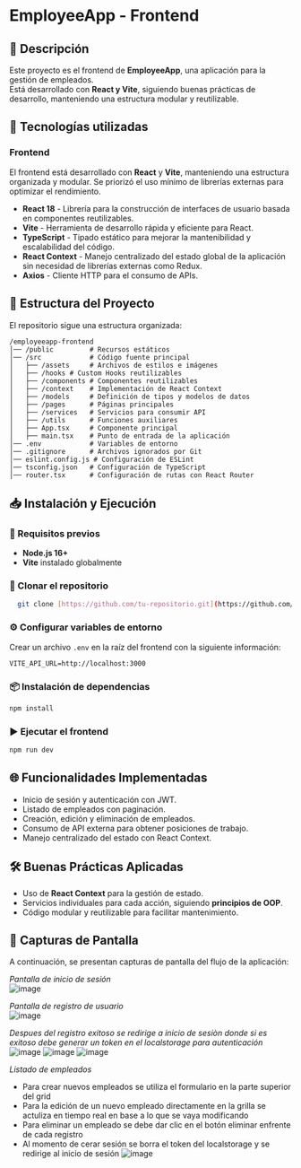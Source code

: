 # EmployeeApp - Frontend

## 📌 Descripción  
Este proyecto es el frontend de **EmployeeApp**, una aplicación para la gestión de empleados.  
Está desarrollado con **React y Vite**, siguiendo buenas prácticas de desarrollo, manteniendo una estructura modular y reutilizable.  

## 🚀 Tecnologías utilizadas  

### Frontend  
El frontend está desarrollado con **React** y **Vite**, manteniendo una estructura organizada y modular. Se priorizó el uso mínimo de librerías externas para optimizar el rendimiento.  

- **React 18** - Librería para la construcción de interfaces de usuario basada en componentes reutilizables.  
- **Vite** - Herramienta de desarrollo rápida y eficiente para React.  
- **TypeScript** - Tipado estático para mejorar la mantenibilidad y escalabilidad del código.  
- **React Context** - Manejo centralizado del estado global de la aplicación sin necesidad de librerías externas como Redux.  
- **Axios** - Cliente HTTP para el consumo de APIs.  

## 📂 Estructura del Proyecto  
El repositorio sigue una estructura organizada:  
```
/employeeapp-frontend
│── /public         # Recursos estáticos 
│── /src            # Código fuente principal
│   ├── /assets     # Archivos de estilos e imágenes
│   ├── /hooks # Custom Hooks reutilizables 
│   ├── /components # Componentes reutilizables
│   ├── /context    # Implementación de React Context
│   ├── /models     # Definición de tipos y modelos de datos
│   ├── /pages      # Páginas principales
│   ├── /services   # Servicios para consumir API
│   ├── /utils      # Funciones auxiliares
│   ├── App.tsx     # Componente principal
│   ├── main.tsx    # Punto de entrada de la aplicación
│── .env            # Variables de entorno
│── .gitignore      # Archivos ignorados por Git
│── eslint.config.js # Configuración de ESLint
│── tsconfig.json   # Configuración de TypeScript
│── router.tsx      # Configuración de rutas con React Router 
```

## 📥 Instalación y Ejecución  

### 🔧 Requisitos previos  
- **Node.js 16+**  
- **Vite** instalado globalmente 

### 📌 Clonar el repositorio  
```sh
  git clone [https://github.com/tu-repositorio.git](https://github.com/AndrewBabativa/EmployeeManager.git)
```

### ⚙️ Configurar variables de entorno  
Crear un archivo `.env` en la raíz del frontend con la siguiente información:  
```env
VITE_API_URL=http://localhost:3000
```

### 📦 Instalación de dependencias  
```sh
npm install
```

### ▶️ Ejecutar el frontend  
```sh
npm run dev
```

## 🌐 Funcionalidades Implementadas  
- Inicio de sesión y autenticación con JWT.  
- Listado de empleados con paginación.  
- Creación, edición y eliminación de empleados.  
- Consumo de API externa para obtener posiciones de trabajo.  
- Manejo centralizado del estado con React Context.  

## 🛠 Buenas Prácticas Aplicadas  
- Uso de **React Context** para la gestión de estado.  
- Servicios individuales para cada acción, siguiendo **principios de OOP**.    
- Código modular y reutilizable para facilitar mantenimiento.  

## 📸 Capturas de Pantalla  
A continuación, se presentan capturas de pantalla del flujo de la aplicación:  

*Pantalla de inicio de sesión*  
![image](https://github.com/user-attachments/assets/a29acbe9-44a3-45c5-b0ed-71867a98c87e)

*Pantalla de registro de usuario*  
![image](https://github.com/user-attachments/assets/a76c0b7b-d04c-4938-8437-0d40852709b8)

*Despues del registro exitoso se redirige a inicio de sesiòn donde si es exitoso debe generar un token en el localstorage para autenticación*  
![image](https://github.com/user-attachments/assets/a647f02e-2190-416e-a7ec-694dd952f2a3)
![image](https://github.com/user-attachments/assets/400f544b-a7c7-4cd0-a1ac-be8c0322c32a)
![image](https://github.com/user-attachments/assets/e1a0c234-64e6-44bd-bc13-b294191c6609)

*Listado de empleados*  
- Para crear nuevos empleados se utiliza el formulario en la parte superior del grid
- Para la edición de un nuevo empleado directamente en la grilla se actuliza en tiempo real en base a lo que se vaya modificando
- Para eliminar un empleado se debe dar clic en el botón eliminar enfrente de cada registro
- Al momento de cerar sesión se borra el token del localstorage y se redirige al inicio de sesión
![image](https://github.com/user-attachments/assets/9d224472-6573-4bec-8061-aac735f39edc)

